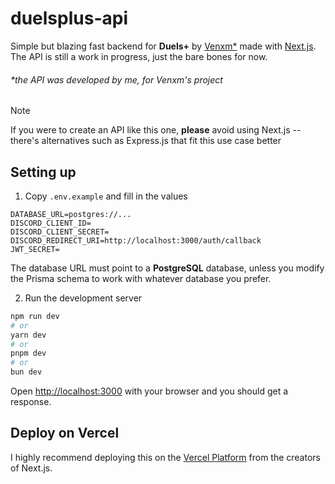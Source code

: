 # duelsplus-api
Simple but blazing fast backend for **Duels+** by [Venxm*](https://github.com/venxmised) made with [Next.js](https://nextjs.org). The API is still a work in progress, just the bare bones for now.
###### *the API was developed by me, for Venxm's project

> [!NOTE]  
> If you were to create an API like this one, **please** avoid using Next.js -- there's alternatives such as Express.js that fit this use case better

## Setting up

1. Copy `.env.example` and fill in the values
```env
DATABASE_URL=postgres://...
DISCORD_CLIENT_ID=
DISCORD_CLIENT_SECRET=
DISCORD_REDIRECT_URI=http://localhost:3000/auth/callback
JWT_SECRET=
```

The database URL must point to a **PostgreSQL** database, unless you modify the Prisma schema to work with whatever database you prefer.

2. Run the development server

```bash
npm run dev
# or
yarn dev
# or
pnpm dev
# or
bun dev
```

Open [http://localhost:3000](http://localhost:3000) with your browser and you should get a response.

## Deploy on Vercel

I highly recommend deploying this on the [Vercel Platform](https://vercel.com/new) from the creators of Next.js.
